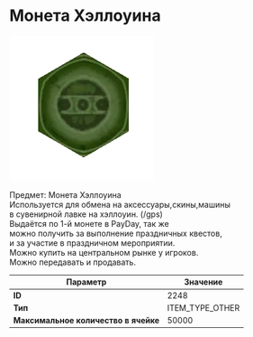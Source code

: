 # Монета Хэллоуина

![Item Image](../img/2248.webp?raw=true)

Предмет: Монета Хэллоуина<br>Используется для обмена на аксессуары,скины,машины<br>в сувенирной лавке на хэллоуин. (/gps)<br>Выдаётся по 1-й монете в PayDay, так же<br>можно получить за выполнение праздничных квестов, <br>и за участие в праздничном мероприятии.<br>Можно купить на центральном рынке у игроков.<br>Можно передавать и продавать.


| Параметр | Значение |
|----------|----------|
| **ID** | 2248 |
| **Тип** | ITEM_TYPE_OTHER |
| **Максимальное количество в ячейке** | 50000 |

